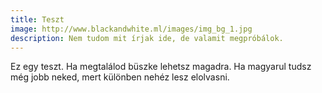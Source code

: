```yaml
---
title: Teszt
image: http://www.blackandwhite.ml/images/img_bg_1.jpg
description: Nem tudom mit írjak ide, de valamit megpróbálok.
---
```

Ez egy teszt. Ha megtalálod büszke lehetsz magadra. 
Ha magyarul tudsz még jobb neked, mert különben nehéz
lesz elolvasni.
